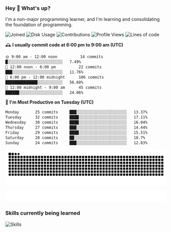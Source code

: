### Hey :wave: What's up?

I'm a non-major programming learner, and I'm learning and consolidating the foundation of programming.

<!--START_SECTION:waka-->
![Joined](http://img.shields.io/badge/Joined-8%20years%20ago-6D67E4?style=flat&labelColor=453C67)
![Disk Usage](http://img.shields.io/badge/Github%27s%20Storage-603.4%20MB-FD841F?style=flat&labelColor=E14D2A)
![Contributions](http://img.shields.io/badge/Contributions%20in%202024-212-7DCE13?style=flat&labelColor=2B7A0B)
![Profile Views](http://img.shields.io/badge/Profile%20Views-0-3AB4F2?style=flat&labelColor=0078AA)
![Lines of code](https://img.shields.io/badge/Lines%20of%20code-2%20Million%20Lines%20of%20code-FF8B8B?style=flat&labelColor=EB4747)

🕰️ **I usually commit code at 6:00 pm to 9:00 am (UTC)** 

```text
🌞 9:00 am - 12:00 noon          14 commits     █░░░░░░░░░░░░░░░░░░░░░░░░   7.49% 
🌆 12:00 noon - 6:00 pm          22 commits     ███░░░░░░░░░░░░░░░░░░░░░░   11.76% 
🌃 6:00 pm - 12:00 midnight      106 commits    ██████████████░░░░░░░░░░░   56.68% 
🌙 12:00 midnight - 9:00 am      45 commits     ██████░░░░░░░░░░░░░░░░░░░   24.06%
```
📅 **I'm Most Productive on Tuesday (UTC)** 

```text
Monday       25 commits     ███░░░░░░░░░░░░░░░░░░░░░░   13.37% 
Tuesday      32 commits     ████░░░░░░░░░░░░░░░░░░░░░   17.11% 
Wednesday    30 commits     ████░░░░░░░░░░░░░░░░░░░░░   16.04% 
Thursday     27 commits     ███░░░░░░░░░░░░░░░░░░░░░░   14.44% 
Friday       29 commits     ████░░░░░░░░░░░░░░░░░░░░░   15.51% 
Saturday     20 commits     ██░░░░░░░░░░░░░░░░░░░░░░░   10.7% 
Sunday       24 commits     ███░░░░░░░░░░░░░░░░░░░░░░   12.83%
```

<!--END_SECTION:waka-->

![Snake animation](https://raw.githubusercontent.com/dirname/dirname/output/snake.svg)

![metrics](github-metrics.svg)

### Skills currently being learned

![Skills](https://skillicons.dev/icons?i=linux,rust,go,solidity,typescript,bash,git,postgres,mysql,redis,mongo,docker,kubernetes,grafana,prometheus)
